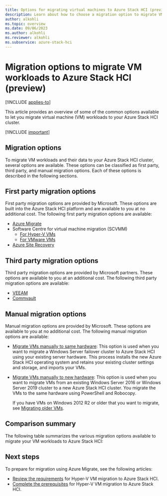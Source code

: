 ```yaml
---
title: Options for migrating virtual machines to Azure Stack HCI (preview)
description: Learn about how to choose a migration option to migrate VM workloads to your Azure Stack HCI cluster (preview).
author: alkohli
ms.topic: overview
ms.date: 09/06/2023
ms.author: alkohli
ms.reviewer: alkohli
ms.subservice: azure-stack-hci
---
```


# Migration options to migrate VM workloads to Azure Stack HCI (preview)

[!INCLUDE [applies-to](../../includes/hci-applies-to-23h2.md)]

This article provides an overview of some of the common options available to let you migrate virtual machine (VM) workloads to your Azure Stack HCI cluster.

[!INCLUDE [important](../../includes/hci-preview.md)]


## Migration options

To migrate VM workloads and their data to your Azure Stack HCI cluster, several options are available. These options can be classified as first party, third party, and manual migration options. Each of these options is described in the following sections.

## First party migration options

First party migration options are provided by Microsoft. These options are built into the Azure Stack HCI platform and are available to you at no additional cost. The following first party migration options are available:

- [Azure Migrate](./migration-azure-migrate-hci-overview.md)
- Software Centre for virtual machine migration (SCVMM)
    - [For Hyper-V VMs](/system-center/vmm/deploy-manage-azure-stack-hci?view=sc-vmm-2022#step-8-migrate-vms-from-windows-server-to-azure-stack-hci-cluster)
    - [For VMware VMs](/system-center/vmm/deploy-manage-azure-stack-hci?view=sc-vmm-2022#step-9-migrate-vmware-workloads-to-azure-stack-hci-cluster-using-scvmm)
- [Azure Site Recovery](../manage/azure-site-recovery.md#protect-vm-workloads-with-azure-site-recovery-on-azure-stack-hci-preview)
 

## Third party migration options

Third party migration options are provided by Microsoft partners. These options are available to you at an additional cost. The following third party migration options are available:

- [VEEAM](../index.yml)
- [Commvault](../index.yml)

## Manual migration options

Manual migration options are provided by Microsoft. These options are available to you at no additional cost. The following manual migration options are available:

- [Migrate VMs manually to same hardware](../deploy/migrate-cluster-same-hardware.md): This option is used when you want to migrate a Windows Server failover cluster to Azure Stack HCI using your existing server hardware. This process installs the new Azure Stack HCI operating system and retains your existing cluster settings and storage, and imports your VMs.

- [Migrate VMs manually to new hardware](../deploy/migrate-cluster-new-hardware.md): This option is used when you want to migrate VMs from an existing Windows Server 2016 or Windows Server 2019 cluster to a new Azure Stack HCI cluster. You migrate the VMs to the same hardware using PowerShell and Robocopy.

    If you have VMs on Windows 2012 R2 or older that you want to migrate, see [Migrating older VMs](../deploy/migrate-cluster-new-hardware.md#migrating-older-vms).


## Comparison summary

The following table summarizes the various migration options available to migrate your VM workloads to Azure Stack HCI:


## Next steps

To prepare for migration using Azure Migrate, see the following articles:

- [Review the requirements](./migrate-hyperv-requirements.md) for Hyper-V VM migration to Azure Stack HCI.
- [Complete the prerequisites](./migrate-hyperv-prerequisites.md) for Hyper-V VM migration to Azure Stack HCI.
